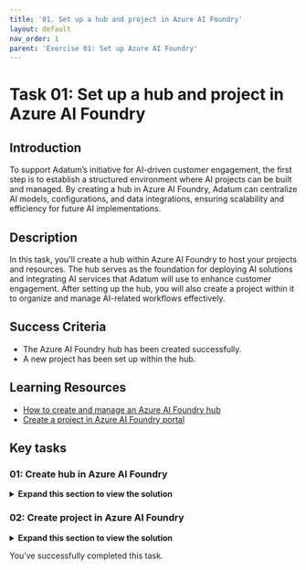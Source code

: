 ```yaml
---
title: '01. Set up a hub and project in Azure AI Foundry'
layout: default
nav_order: 1
parent: 'Exercise 01: Set up Azure AI Foundry'
---
```


# Task 01: Set up a hub and project in Azure AI Foundry 

## Introduction

To support Adatum’s initiative for AI-driven customer engagement, the first step is to establish a structured environment where AI projects can be built and managed. By creating a hub in Azure AI Foundry, Adatum can centralize AI models, configurations, and data integrations, ensuring scalability and efficiency for future AI implementations.

## Description

In this task, you'll create a hub within Azure AI Foundry to host your projects and resources. The hub serves as the foundation for deploying AI solutions and integrating AI services that Adatum will use to enhance customer engagement. After setting up the hub, you will also create a project within it to organize and manage AI-related workflows effectively.

## Success Criteria

- The Azure AI Foundry hub has been created successfully.
- A new project has been set up within the hub.

## Learning Resources

- [How to create and manage an Azure AI Foundry hub](https://learn.microsoft.com/en-us/azure/ai-studio/how-to/create-azure-ai-resource?tabs=portal)
- [Create a project in Azure AI Foundry portal](https://learn.microsoft.com/en-us/azure/ai-studio/how-to/create-projects?tabs=ai-studio)

## Key tasks

### 01: Create hub in Azure AI Foundry

<details markdown="block">
<summary><strong>Expand this section to view the solution</strong></summary>

1. Open the Microsoft Edge browser, go to the [Azure Portal site](https://portal.azure.com), and sign in with your credentials. 

1. Once signed in to the portal, select the search bar at the top. Search for **Azure AI** and then select **Azure AI Foundry**.

    ![7jzpqzhj.jpg](../media/7jzpqzhj.jpg)

1. From **Azure AI Foundry**, select **+ Create** and then select **Hub**.

    ![bxuqftml.jpg](../media/bxuqftml.jpg)

1. On the **Azure AI hub** page, select your resource group and region (these may differ from the screenshot). Name the hub **azureaihub** and leave the default setting to create a new AI service model. 

1. Select **Review + create**, then select **Create**.

    {: .important }
    > The availability of models and other resources will depend on the region chosen. Ensure you are using a region that supports Azure AI.

    ![epp203pb.jpg](../media/epp203pb.jpg)

1. Once the deployment is complete, select **Go to resource**.

</details>

### 02: Create project in Azure AI Foundry

<details markdown="block">
<summary><strong>Expand this section to view the solution</strong></summary>

1. From the **azureaihub** page, select **Launch Azure AI Foundry**.

    ![0afvsbl0.jpg](../media/0afvsbl0.jpg)

1. Azure AI Foundry will open in a new tab. You’ll see a pop-up window to create a new project. Enter **project1** and select **Create project**.

    ![8e020hh1.jpg](../media/8e020hh1.jpg)

    {: .important } 
    > The hub is the overarching development environment. Access to the hub allows you to modify the infrastructure, create new hubs, and create projects. Projects exist within a hub and can have different permissions and resources. When granted access to a project, the user is also automatically granted **Reader** level access to the associated hub. The user is also granted the **Inference Deployment Operator** role, which allows them to create deployments on the resource group that the project is in.
    
    ![188na43t.jpg](../media/188na43t.jpg)

</details>

You’ve successfully completed this task. 
